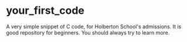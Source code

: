 # your_first_code
A very simple snippet of C code, for Holberton School's admissions.
It is good repository for beginners.
You should always try to learn more.
